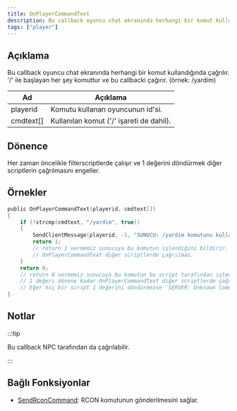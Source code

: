 ```yaml
---
title: OnPlayerCommandText
description: Bu callback oyuncu chat ekranında herhangi bir komut kullandığında çağrılır.
tags: ["player"]
---
```


## Açıklama

Bu callback oyuncu chat ekranında herhangi bir komut kullandığında çağrılır. '/' ile başlayan her şey komuttur ve bu callbacki çağırır. (örnek: /yardim)

| Ad        | Açıklama                                 |
| --------- | ---------------------------------------- |
| playerid  | Komutu kullanan oyuncunun id'si.         |
| cmdtext[] | Kullanılan komut ('/' işareti de dahil). |

## Dönence

Her zaman öncelikle filterscriptlerde çalışır ve 1 değerini döndürmek diğer scriptlerin çağrılmasını engeller.

## Örnekler

```c
public OnPlayerCommandText(playerid, cmdtext[])
{
    if (!strcmp(cmdtext, "/yardim", true))
    {
        SendClientMessage(playerid, -1, "SUNUCU: /yardim komutunu kullandınız!");
        return 1;
        // return 1 vermemiz sunucuya bu komutun işlendiğini bildirir.
        // OnPlayerCommandText diğer scriptlerde çağrılmaz.
    }
    return 0;
    // return 0 vermemiz sunucuya bu komutun bu script tarafından işlenmediğini bildirir.
    // 1 değeri dönene kadar OnPlayerCommandText diğer scriptlerde çağrılır.
    // Eğer hiç bir script 1 değerini döndürmezse 'SERVER: Unknown Command' mesajı belirir.
}
```

## Notlar

:::tip

Bu callback NPC tarafından da çağrılabilir.

:::

## Bağlı Fonksiyonlar

- [SendRconCommand](../functions/SendRconCommand.md): RCON komutunun gönderilmesini sağlar.
